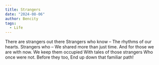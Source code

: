 ```yaml
---
title: Strangers
date: "2024-08-06"
author: Bencity
tags:
  - Life
---
```


There are strangers out there
Strangers who know –
The rhythms of our hearts.
Strangers who –
We shared more than just time.
And for those we are with now.
We keep them occupied
With tales of those strangers
Who once were not.
Before they too,
End up down that familiar path!

